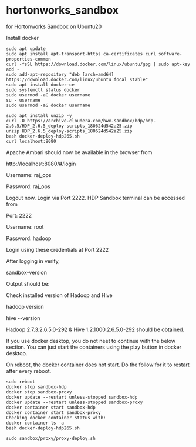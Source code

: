 # hortonworks_sandbox

for Hortonworks Sandbox on Ubuntu20

Install docker

```
sudo apt update
sudo apt install apt-transport-https ca-certificates curl software-properties-common
curl -fsSL https://download.docker.com/linux/ubuntu/gpg | sudo apt-key add -
sudo add-apt-repository "deb [arch=amd64] https://download.docker.com/linux/ubuntu focal stable"
sudo apt install docker-ce
sudo systemctl status docker
sudo usermod -aG docker username
su - username
sudo usermod -aG docker username
```

```
sudo apt install unzip -y
curl -O https://archive.cloudera.com/hwx-sandbox/hdp/hdp-2.6.5/HDP_2.6.5_deploy-scripts_180624d542a25.zip
unzip HDP_2.6.5_deploy-scripts_180624d542a25.zip
bash docker-deploy-hdp265.sh
curl localhost:8080
```

Apache Ambari should now be available in the browser from

http://localhost:8080/#/login

Username: raj_ops

Password: raj_ops

Logout now. Login via Port 2222. HDP Sandbox terminal can be accessed from

Port: 2222

Username: root

Password: hadoop

Login using these credentials at Port 2222

After logging in verify,

sandbox-version

Output should be:

Check installed version of Hadoop and Hive

hadoop version

hive --version

Hadoop 2.7.3.2.6.5.0-292 & Hive 1.2.1000.2.6.5.0-292 should be obtained.

If you use docker desktop, you do not neet to continue with the below section.
You can just start the containers using the play button in docker desktop.


On reboot, the docker container does not start. Do the follow for it to restart after every reboot.
```
sudo reboot
docker stop sandbox-hdp
docker stop sandbox-proxy
docker update --restart unless-stopped sandbox-hdp
docker update --restart unless-stopped sandbox-proxy
docker container start sandbox-hdp
docker container start sandbox-proxy
Checking docker container status with:
docker container ls -a
bash docker-deploy-hdp265.sh

sudo sandbox/proxy/proxy-deploy.sh
```

